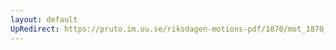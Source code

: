 ```yaml
---
layout: default
UpRedirect: https://pruto.im.uu.se/riksdagen-motions-pdf/1870/mot_1870__ak__229.pdf
---
```

